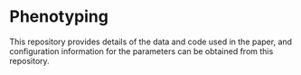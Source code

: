 # Phenotyping
This repository provides details of the data and code used in the paper, and configuration information for the parameters can be obtained from this repository.
